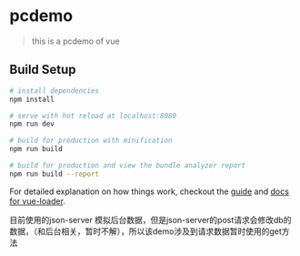 # pcdemo

> this is a pcdemo of vue

## Build Setup

``` bash
# install dependencies
npm install

# serve with hot reload at localhost:8080
npm run dev

# build for production with minification
npm run build

# build for production and view the bundle analyzer report
npm run build --report
```

For detailed explanation on how things work, checkout the [guide](http://vuejs-templates.github.io/webpack/) and [docs for vue-loader](http://vuejs.github.io/vue-loader).

目前使用的json-server 模拟后台数据，但是json-server的post请求会修改db的数据，（和后台相关，暂时不解），所以该demo涉及到请求数据暂时使用的get方法